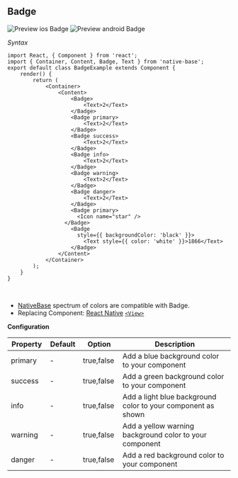 ## Badge

![Preview ios Badge](https://docs.nativebase.io/docs/assets/ios/components/badge.png)
![Preview android Badge](https://docs.nativebase.io/docs/assets/android/components/badge.png)

*Syntax*

<pre class="line-numbers"><code class="language-jsx">import React, { Component } from 'react';
import { Container, Content, Badge, Text } from 'native-base';
export default class BadgeExample extends Component {
    render() {
        return (
            &lt;Container>
                &lt;Content>
                    &lt;Badge>
                        &lt;Text>2&lt;/Text>
                    &lt;/Badge>
                    &lt;Badge primary>
                        &lt;Text>2&lt;/Text>
                    &lt;/Badge>
                    &lt;Badge success>
                        &lt;Text>2&lt;/Text>
                    &lt;/Badge>
                    &lt;Badge info>
                        &lt;Text>2&lt;/Text>
                    &lt;/Badge>
                    &lt;Badge warning>
                        &lt;Text>2&lt;/Text>
                    &lt;/Badge>
                    &lt;Badge danger>
                        &lt;Text>2&lt;/Text>
                    &lt;/Badge>
                    &lt;Badge primary>
                      &lt;Icon name="star" />
                  &lt;/Badge>
                    &lt;Badge
                      style=&#123;{ backgroundColor: 'black' }}>
                        &lt;Text style=&#123;{ color: 'white' }}>1866&lt;/Text>
                    &lt;/Badge>
                &lt;/Content>
            &lt;/Container>
        );
    }
}</code></pre><br />

  * [NativeBase](https://nativebase.io/) spectrum of colors are compatible with Badge.
  * Replacing Component: [React Native](https://facebook.github.io/react-native/) [<code>&lt;View></code>](https://facebook.github.io/react-native/docs/view.html) <br />

  **Configuration**

  <table class = "table table-bordered">
  <thead>
      <tr>
          <th>Property</th>
          <th>Default</th>
          <th>Option</th>
          <th width="50%">
              Description
          </th>
      </tr>
  </thead>
  <tbody>
  <tr>
      <td>primary</td>
      <td> - </td>
      <td> true,false </td>
      <td>
          Add a blue background color to your component
      </td>
  </tr>
  <tr>
      <td>success</td>
      <td> - </td>
      <td> true,false </td>
      <td>
          Add a green background color to your component
      </td>
  </tr>
  <tr>
      <td>info</td>
      <td> - </td>
      <td> true,false </td>
      <td>
          Add a light blue background color to your component as shown
      </td>
  </tr>
  <tr>
      <td>warning</td>
      <td> - </td>
      <td> true,false </td>
      <td>
          Add a yellow warning background color to your component
      </td>
  </tr>
  <tr>
      <td>danger</td>
      <td> - </td>
      <td> true,false </td>
      <td>
          Add a red background color to your component
      </td>
  </tr>
  </tbody>
  </table>
